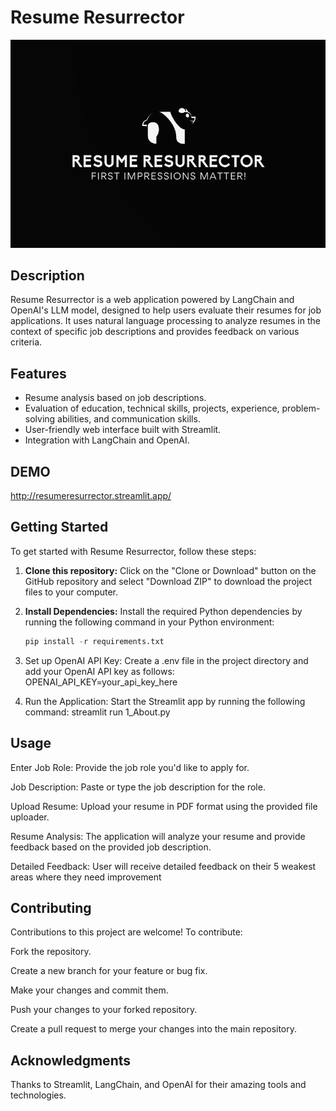 # Resume Resurrector

![Logo](./images/inverted_panda.png)

## Description

Resume Resurrector is a web application powered by LangChain and OpenAI's LLM model, designed to help users evaluate their resumes for job applications. It uses natural language processing to analyze resumes in the context of specific job descriptions and provides feedback on various criteria.

## Features

- Resume analysis based on job descriptions.
- Evaluation of education, technical skills, projects, experience, problem-solving abilities, and communication skills.
- User-friendly web interface built with Streamlit.
- Integration with LangChain and OpenAI.

## DEMO
http://resumeresurrector.streamlit.app/

## Getting Started

To get started with Resume Resurrector, follow these steps:

1. **Clone this repository:** Click on the "Clone or Download" button on the GitHub repository and select "Download ZIP" to download the project files to your computer.

2. **Install Dependencies:** Install the required Python dependencies by running the following command in your Python environment:

   ```python
   pip install -r requirements.txt

3. Set up OpenAI API Key: Create a .env file in the project directory and add your OpenAI API key as follows:
    OPENAI_API_KEY=your_api_key_here
4. Run the Application: Start the Streamlit app by running the following command:
    streamlit run 1_About.py
   
## Usage
Enter Job Role: Provide the job role you'd like to apply for.

Job Description: Paste or type the job description for the role.

Upload Resume: Upload your resume in PDF format using the provided file uploader.

Resume Analysis: The application will analyze your resume and provide feedback based on the provided job description.

Detailed Feedback: User will receive detailed feedback on their 5 weakest areas where they need improvement

## Contributing
Contributions to this project are welcome! To contribute:

Fork the repository.

Create a new branch for your feature or bug fix.

Make your changes and commit them.

Push your changes to your forked repository.

Create a pull request to merge your changes into the main repository.

## Acknowledgments
Thanks to Streamlit, LangChain, and OpenAI for their amazing tools and technologies. 
